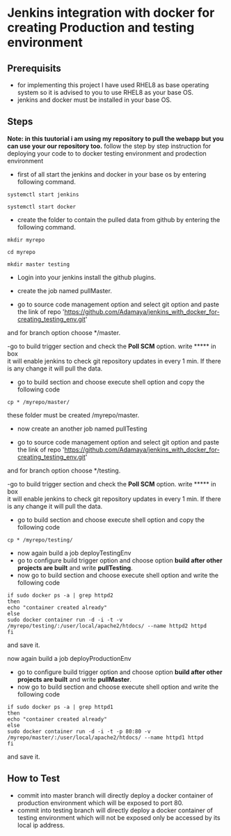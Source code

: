 # Jenkins integration with docker for creating Production and testing environment

## Prerequisits
- for implementing this project I have used RHEL8 as base operating system so it is advised to you to use RHEL8 as your base OS.
- jenkins and docker must be installed in your base OS.

## Steps
**Note: in this tuutorial i am using my repository to pull the webapp but you can use your our repository too.** 
follow the step by step instruction for deploying your code to to docker testing environment and prodection environment

- first of all start the jenkins and docker in your base os by entering following command.

`systemctl start jenkins`

`systemctl start docker`

- create the folder to contain the pulled data from github by  entering the following command.

`mkdir myrepo`

`cd myrepo`

`mkdir master testing`

- Login into your jenkins install the github plugins.

- create the job named pullMaster.

- go to source code management option and select git option and paste the link of repo 'https://github.com/Adamaya/jenkins_with_docker_for-creating_testing_env.git'

and for branch option choose */master.

-go to build trigger section and check the **Poll SCM** option. write \*\*\*\*\* in box\
 it will enable jenkins to  check git repository updates in every 1 min. If there is any change it will pull the data.

- go to build section and choose execute shell option and copy the following code

`cp * /myrepo/master/`

these folder must be created /myrepo/master.

- now create an another job named pullTesting

- go to source code management option and select git option and paste the link of repo 'https://github.com/Adamaya/jenkins_with_docker_for-creating_testing_env.git'

and for branch option choose */testing.


-go to build trigger section and check the **Poll SCM** option. write \*\*\*\*\* in box\
 it will enable jenkins to  check git repository updates in every 1 min. If there is any change it will pull the data.

- go to build section and choose execute shell option and copy the following code

`cp * /myrepo/testing/`

- now again build a job deployTestingEnv
- go to configure build trigger option and choose option **build after other projects are built** and write **pullTesting**.
- now go to build section and choose execute shell option and write the following code 

```
if sudo docker ps -a | grep httpd2
then
echo "container created already"
else
sudo docker container run -d -i -t -v /myrepo/testing/:/user/local/apache2/htdocs/ --name httpd2 httpd
fi
```
and save it.

now again build a job deployProductionEnv
- go to configure build trigger option and choose option **build after other projects are built** and write **pullMaster**.
- now go to build section and choose execute shell option and write the following code 

```
if sudo docker ps -a | grep httpd1
then
echo "container created already"
else
sudo docker container run -d -i -t -p 80:80 -v /myrepo/master/:/user/local/apache2/htdocs/ --name httpd1 httpd
fi
```

and save it.
## How to Test
- commit into master branch will directly deploy a docker container of production environment which will be exposed to port 80.
- commit into testing branch will directly deploy a docker container of testing environment which will not be exposed only be accessed by its local ip address.
